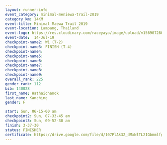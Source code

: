 ```yaml
---
layout: runner-info 
event_category: minimal-meniewa-trail-2019 
category_km: 14KM 
event-title: Minimal Maewa Trail 2019 
event-location: Lampang, Thailand 
event-logo: https://res.cloudinary.com/raceyaya/image/upload/v1569072805/logo/minimal-trail_ktnvsp.jpg 
event-date:  14-Jul-19 
checkpoint-name2: W1 (T-2) 
checkpoint-name3: FINISH (T-4) 
checkpoint-name4: 
checkpoint-name5: 
checkpoint-name6: 
checkpoint-name7: 
checkpoint-name8: 
checkpoint-name9: 
overall_rank: 225
gender_rank: 112
bib: 140028
first_name: Hathaichanok
last_name: Kanching
gender: F

start: Sun, 06-15-00 am
checkpoint2: Sun, 07-33-45 am
checkpoint3: Sun, 09-52-30 am
finish: 3-37-30
status: FINISHER
certificate: https://drive.google.com/file/d/107PlAk3Z_dMxNlTL2IGbmmlfgzPZuVic/view?usp=sharing
---
```

